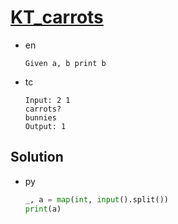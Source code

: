 # [KT_carrots](https://open.kattis.com/problems/carrots)

* en

  ```en
  Given a, b print b
  ```

* tc

  ```tc
  Input: 2 1
  carrots?
  bunnies
  Output: 1
  ```

## Solution

* py

  ```py
  _, a = map(int, input().split())
  print(a)
  ```
